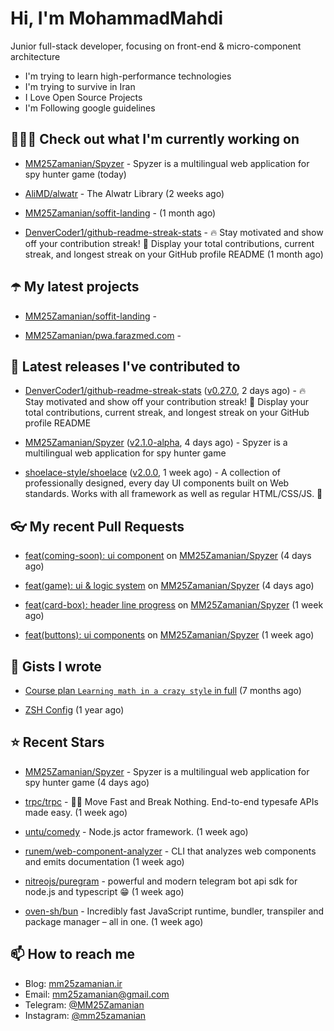 # Hi, I'm MohammadMahdi

Junior full-stack developer, focusing on front-end & micro-component architecture

- I'm trying to learn high-performance technologies
- I'm trying to survive in Iran
- I Love Open Source Projects
- I'm Following google guidelines

## 👨🏻‍💻 Check out what I'm currently working on



- [MM25Zamanian/Spyzer](https://github.com/MM25Zamanian/Spyzer) - Spyzer is a multilingual web application for spy hunter game (today)

- [AliMD/alwatr](https://github.com/AliMD/alwatr) - The Alwatr Library (2 weeks ago)

- [MM25Zamanian/soffit-landing](https://github.com/MM25Zamanian/soffit-landing) -  (1 month ago)

- [DenverCoder1/github-readme-streak-stats](https://github.com/DenverCoder1/github-readme-streak-stats) - 🔥 Stay motivated and show off your contribution streak! 🌟 Display your total contributions, current streak, and longest streak on your GitHub profile README (1 month ago)

## ☂️ My latest projects



- [MM25Zamanian/soffit-landing](https://github.com/MM25Zamanian/soffit-landing) - 

- [MM25Zamanian/pwa.farazmed.com](https://github.com/MM25Zamanian/pwa.farazmed.com) - 

## 🎉 Latest releases I've contributed to



- [DenverCoder1/github-readme-streak-stats](https://github.com/DenverCoder1/github-readme-streak-stats) ([v0.27.0](https://github.com/DenverCoder1/github-readme-streak-stats/releases/tag/v0.27.0), 2 days ago) - 🔥 Stay motivated and show off your contribution streak! 🌟 Display your total contributions, current streak, and longest streak on your GitHub profile README

- [MM25Zamanian/Spyzer](https://github.com/MM25Zamanian/Spyzer) ([v2.1.0-alpha](https://github.com/MM25Zamanian/Spyzer/releases/tag/v2.1.0-alpha), 4 days ago) - Spyzer is a multilingual web application for spy hunter game

- [shoelace-style/shoelace](https://github.com/shoelace-style/shoelace) ([v2.0.0](https://github.com/shoelace-style/shoelace/releases/tag/v2.0.0), 1 week ago) - A collection of professionally designed, every day UI components built on Web standards. Works with all framework as well as regular HTML/CSS/JS. 🥾

## 👓 My recent Pull Requests



- [feat(coming-soon): ui component](https://github.com/MM25Zamanian/Spyzer/pull/64) on [MM25Zamanian/Spyzer](https://github.com/MM25Zamanian/Spyzer) (4 days ago)

- [feat(game): ui &amp; logic system](https://github.com/MM25Zamanian/Spyzer/pull/63) on [MM25Zamanian/Spyzer](https://github.com/MM25Zamanian/Spyzer) (4 days ago)

- [feat(card-box): header line progress](https://github.com/MM25Zamanian/Spyzer/pull/61) on [MM25Zamanian/Spyzer](https://github.com/MM25Zamanian/Spyzer) (1 week ago)

- [feat(buttons): ui components](https://github.com/MM25Zamanian/Spyzer/pull/60) on [MM25Zamanian/Spyzer](https://github.com/MM25Zamanian/Spyzer) (1 week ago)

## 📓 Gists I wrote



- [ Course plan `Learning math in a crazy style` in full](https://gist.github.com/ca8a2df876d3b21a492df67545e6b869) (7 months ago)

- [ZSH Config](https://gist.github.com/fc1960135cf54fd5fae966c637455ffe) (1 year ago)

## ⭐ Recent Stars



- [MM25Zamanian/Spyzer](https://github.com/MM25Zamanian/Spyzer) - Spyzer is a multilingual web application for spy hunter game (4 days ago)

- [trpc/trpc](https://github.com/trpc/trpc) - 🧙‍♀️  Move Fast and Break Nothing. End-to-end typesafe APIs made easy.  (1 week ago)

- [untu/comedy](https://github.com/untu/comedy) - Node.js actor framework. (1 week ago)

- [runem/web-component-analyzer](https://github.com/runem/web-component-analyzer) - CLI that analyzes web components and emits documentation (1 week ago)

- [nitreojs/puregram](https://github.com/nitreojs/puregram) - powerful and modern telegram bot api sdk for node.js and typescript 😁 (1 week ago)

- [oven-sh/bun](https://github.com/oven-sh/bun) - Incredibly fast JavaScript runtime, bundler, transpiler and package manager – all in one. (1 week ago)

## 📫 How to reach me

- Blog: [mm25zamanian.ir](https://mm25zamanian.ir)
- Email: [mm25zamanian@gmail.com](mailto://mm25zamanian@gmail.com)
- Telegram: [@MM25Zamanian](https://t.me/MM25Zamanian)
- Instagram: [@mm25zamanian](https://instagram.com/mm25zamanian)
